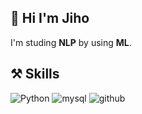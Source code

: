 ## 👋 Hi I'm Jiho

I'm studing **NLP** by using **ML**.

## ⚒ Skills

![Python](https://img.shields.io/badge/Python-3776AB?style=for-the-badge&logo=python&logoColor=white)
![mysql](https://img.shields.io/badge/mysql-4479A1?style=for-the-badge&logo=mysql&logoColor=white)
![github](https://img.shields.io/badge/github-181717?style=for-the-badge&logo=github&logoColor=white)
